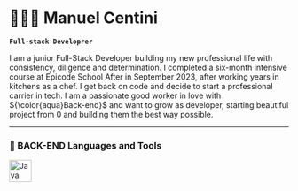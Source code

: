 # 🧑🏻‍💻 Manuel Centini

**`Full-stack Developrer`**

I am a junior Full-Stack Developer building my new professional life with consistency, diligence and determination.
I completed a six-month intensive course at Epicode School After in September 2023, after working years in kitchens as a chef. I get back on code and decide to start a professional carrier in tech. I am a passionate good worker in love with ${\color{aqua}Back-end}$ and want to grow as developer, starting beautiful project from 0 and building them the best way possible.

----------------------------------------

### 🧰 BACK-END Languages and Tools
<img align="left" alt="Java" width="40px" style="padding-right:10px;" src="https://cdn.jsdelivr.net/gh/devicons/devicon/icons/java/java-original.svg"/>
